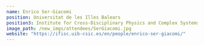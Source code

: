 ```yaml
---
name: Enrico Ser-Giacomi
position: Universitat de les Illes Balears
position3: Institute for Cross-Disciplinary Physics and Complex Systems
image_path: /new_imgs/attendees/SerGiacomi.jpg
website: "https://ifisc.uib-csic.es/en/people/enrico-ser-giacomi/"
---
```

